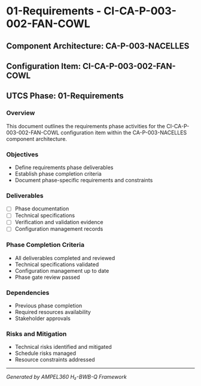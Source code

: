 # 01-Requirements - CI-CA-P-003-002-FAN-COWL

## Component Architecture: CA-P-003-NACELLES
## Configuration Item: CI-CA-P-003-002-FAN-COWL
## UTCS Phase: 01-Requirements

### Overview
This document outlines the requirements phase activities for the CI-CA-P-003-002-FAN-COWL configuration item within the CA-P-003-NACELLES component architecture.

### Objectives
- Define requirements phase deliverables
- Establish phase completion criteria
- Document phase-specific requirements and constraints

### Deliverables
- [ ] Phase documentation
- [ ] Technical specifications
- [ ] Verification and validation evidence
- [ ] Configuration management records

### Phase Completion Criteria
- All deliverables completed and reviewed
- Technical specifications validated
- Configuration management up to date
- Phase gate review passed

### Dependencies
- Previous phase completion
- Required resources availability
- Stakeholder approvals

### Risks and Mitigation
- Technical risks identified and mitigated
- Schedule risks managed
- Resource constraints addressed

---
*Generated by AMPEL360 H₂-BWB-Q Framework*
